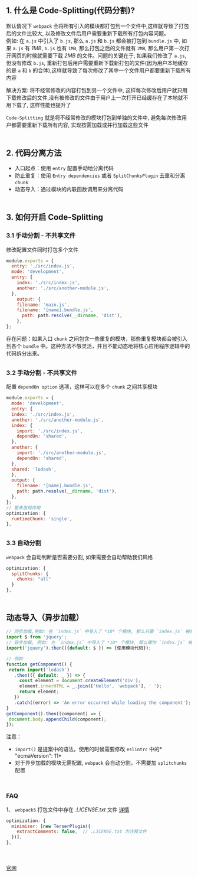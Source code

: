 ## 1. 什么是 Code-Splitting(代码分割)?
默认情况下 `webpack` 会将所有引入的模块都打包到一个文件中,这样就导致了打包后的文件比较大, 以及修改文件后用户需要重新下载所有打包内容问题。<br>
例如: 在 `a.js` 中引入了 `b.js`, 那么 `a.js` 和 `b.js` 都会被打包到 `bundle.js` 中, 如果 `a.js` 有 *1MB*, `b.js` 也有 `1MB`, 那么打包之后的文件就有 `2MB`, 那么用户第一次打开网页的时候就需要下载 *2MB* 的文件。问题的关键在于, 如果我们修改了 `a.js`, 但没有修改 `b.js`, 重新打包后用户需要重新下载新打包的文件(因为用户本地缓存的是 `a` 和 `b` 的合体),这样就导致了每次修改了其中一个文件用户都要重新下载所有内容<br>

解决方案: 将不经常修改的内容打包到另一个文件中, 这样每次修改后用户就只用下载修改后的文件,没有被修改的文件由于用户上一次打开已经缓存在了本地就不用下载了, 这样性能也提升了<br>

`Code-Splitting` 就是将不经常修改的模块打包到单独的文件中, 避免每次修改用户都需要重新下载所有内容, 实现按需加载或并行加载这些文件
<div style="margin-bottom: 50px;"></div>

## 2. 代码分离方法
- 入口起点：使用 `entry` 配置手动地分离代码
- 防止重复：使用 `Entry dependencies` 或者 `SplitChunksPlugin` 去重和分离 `chunk`
- 动态导入：通过模块的内联函数调用来分离代码
<div style="margin-bottom: 50px;"></div>


## 3. 如何开启 Code-Splitting
### 3.1 手动分割 - 不共享文件
修改配置文件同时打包多个文件
```js
module.exports = {
  entry: './src/index.js',
  mode: 'development',
  entry: {
    index: './src/index.js',
    another: './src/another-module.js',
  },
    output: {
    filename: 'main.js',
    filename: '[name].bundle.js',
      path: path.resolve(__dirname, 'dist'),
    },
};
```
存在问题：如果入口 `chunk` 之间包含一些重复的模块，那些重复模块都会被引入到各个 `bundle` 中。这种方法不够灵活，并且不能动态地将核心应用程序逻辑中的代码拆分出来。
<div style="margin-bottom: 30px;"></div>

### 3.2 手动分割 - 不共享文件
配置 `dependOn option` 选项，这样可以在多个 `chunk` 之间共享模块
```js
module.exports = {
  mode: 'development',
  entry: {
  index: './src/index.js',
  another: './src/another-module.js',
  index: {
    import: './src/index.js',
    dependOn: 'shared',
  },
  another: {
    import: './src/another-module.js',
    dependOn: 'shared',
  },
  shared: 'lodash',
  },
  output: {
    filename: '[name].bundle.js',
    path: path.resolve(__dirname, 'dist'),
  },
};
// 暂未发现作用
optimization: {
  runtimeChunk: 'single',
},
```
<div style="margin-bottom: 30px;"></div>

### 3.3 自动分割
`webpack` 会自动判断是否需要分割, 如果需要会自动帮助我们风格
```js
optimization: {
  splitChunks: {
    chunks: "all"
  }
},
```
<div style="margin-bottom: 50px;"></div>

## 动态导入（异步加载）
```js
// 同步加载,例如: 在 `index.js` 中导入了 *10* 个模块, 那么只要 `index.js` 被执行, 就会一次性将 *10* 个模块加载进来
import $ from 'jquery';
// 异步加载, 例如: 在 `index.js` 中导入了 *10* 个模块, 那么哪怕 `index.js` 被执行, 也要看是否满足加载条件才去加载
import('jquery').then(({default: $ }) => {使用模块代码});
```
```js
// 例如
function getComponent() {
 return import('lodash')
   .then(({ default: _ }) => {
     const element = document.createElement('div');
     element.innerHTML = _.join(['Hello', 'webpack'], ' ');
     return element;
   })
   .catch((error) => 'An error occurred while loading the component');
}
getComponent().then((component) => {
 document.body.appendChild(component);
});
```

注意：
- `import()` 是提案中的语法，使用的时候需要修改 `eslintrc` 中的* "ecmaVersion": 11* 
- 对于异步加载的模块无需配置, `webpack` 会自动分割，不需要加 `splitchunks` 配置
<div style="margin-bottom: 50px;"></div>

### FAQ
1、 `webpack5` 打包文件中存在 *.LICENSE.txt* 文件
[详情](https://stackoverflow.com/questions/64818489/webpack-omit-creation-of-license-txt-files)
```js
optimization: {
  minimizer: [new TerserPlugin({
    extractComments: false,  // .LICENSE.txt 为注释文件
  })],
},
```
<div style="margin-bottom: 50px;"></div>


[官网](https://webpack.docschina.org/guides/code-splitting/)